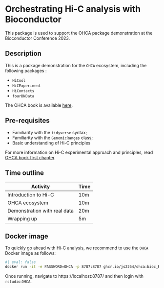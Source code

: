 # Orchestrating Hi-C analysis with Bioconductor

This package is used to support the OHCA package demonstration at the Bioconductor Conference 2023. 

## Description

This is a package demonstration for the `OHCA` ecosystem, including the 
following packages : 

- `HiCool`
- `HiCExperiment`
- `HiContacts`
- `fourDNData`

The OHCA book is available [here](https://jserizay.com/OHCA/). 

## Pre-requisites

* Familiarity with the `tidyverse` syntax; 
* Familiarity with the `GenomicRanges` class; 
* Basic understanding of Hi-C principles

For more information on Hi-C experimental approach and principles, 
read [OHCA book first chapter](https://jserizay.com/OHCA/principles.html).

## Time outline

| Activity                     | Time |
|------------------------------|------|
| Introduction to Hi-C         | 10m  |
| OHCA ecosystem               | 10m  |
| Demonstration with real data | 20m  |
| Wrapping up                  | 5m   |

## Docker image

To quickly go ahead with Hi-C analysis, we recommend to use the `OHCA`
Docker image as follows:

```sh
#| eval: false
docker run -it -e PASSWORD=OHCA -p 8787:8787 ghcr.io/js2264/ohca:bioc_RELEASE_3_17
```

Once running, navigate to https://localhost:8787/ 
and then login with `rstudio`:`OHCA`. 

